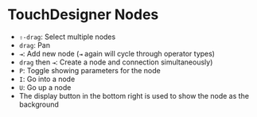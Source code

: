# TouchDesigner Nodes

- `⇧-drag`: Select multiple nodes
- `drag`: Pan
- `⇥`: Add new node (`⇥` again will cycle through operator types)
- `drag` then `⇥`: Create a node and connection simultaneously)
- `P`: Toggle showing parameters for the node
- `I`: Go into a node
- `U`: Go up a node
- The display button in the bottom right is used to show the node as the background

